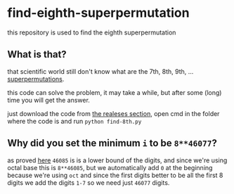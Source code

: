 # find-eighth-superpermutation
this repository is used to find the eighth superpermutation

## What is that?

that scientific world still don't know what are the 7th, 8th, 9th, ... [superpermutations](https://en.wikipedia.org/wiki/Superpermutation).

this code can solve the problem, it may take a while, but after some (long) time you will get the answer.

just download the code from [the realeses section](https://github.com/donno2048/find-eighth-superpermutation/releases), open cmd in the folder where the code is and run `python find-8th.py`

## Why did you set the minimum `i` to be `8**46077`?

as proved [here](https://oeis.org/A180632/a180632.pdf) `46085` is is a lower bound of the digits, and since we're using octal base this is `8**46085`, but we automatically add `0` at the beginning because we're using `oct` and since the first digits better to be all the first 8 digits we add the digits `1-7` so we need just `46077` digits.
